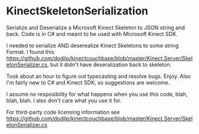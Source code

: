 KinectSkeletonSerialization
===========================

Serialize and Deserialize a Microsoft Kinect Skeleton to JSON string and back. 
Code is in C# and meant to be used with Microsoft Kinect SDK. 

I needed to serialize AND deserealize Kinect Skeletons to some string Format. 
I found this https://github.com/dodilp/kinectcouchbase/blob/master/Kinect.Server/SkeletonSerializer.cs, but it didn't have deseralization back to skeleton. 

Took about an hour to figure out typecasting and resolve bugs. Enjoy. 
Also I'm fairly new to C# and Kinect SDK, so suggestions are welcome. 


I assume no resposibility for what happens when you use this code, blah, blah, blah.
I also don't care what you use it for. 

For third-party code licensing information see https://github.com/dodilp/kinectcouchbase/blob/master/Kinect.Server/SkeletonSerializer.cs

